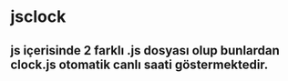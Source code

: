 # jsclock

## js içerisinde 2 farklı .js dosyası olup bunlardan clock.js otomatik canlı saati göstermektedir.